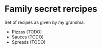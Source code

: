 # Family secret rercipes
Set of recipes as given by my grandma.
 * Pizzas (TODO)
 * Sauces (TODO)
 * Spreads (TODO)
